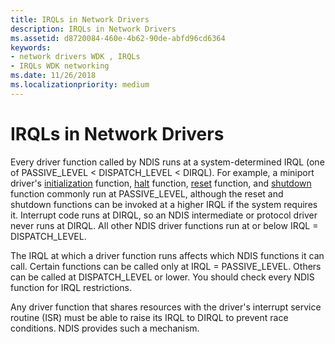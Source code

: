 ```yaml
---
title: IRQLs in Network Drivers
description: IRQLs in Network Drivers
ms.assetid: d8720084-460e-4b62-90de-abfd96cd6364
keywords:
- network drivers WDK , IRQLs
- IRQLs WDK networking
ms.date: 11/26/2018
ms.localizationpriority: medium
---
```


# IRQLs in Network Drivers

Every driver function called by NDIS runs at a system-determined IRQL (one of PASSIVE\_LEVEL &lt; DISPATCH\_LEVEL &lt; DIRQL). For example, a miniport driver's [initialization](https://docs.microsoft.com/windows-hardware/drivers/ddi/ndis/nc-ndis-miniport_initialize) function, [halt](https://docs.microsoft.com/windows-hardware/drivers/ddi/ndis/nc-ndis-miniport_halt) function, [reset](https://docs.microsoft.com/windows-hardware/drivers/ddi/ndis/nc-ndis-miniport_reset) function, and [shutdown](https://docs.microsoft.com/windows-hardware/drivers/ddi/ndis/nc-ndis-miniport_shutdown) function commonly run at PASSIVE\_LEVEL, although the reset and shutdown functions can be invoked at a higher IRQL if the system requires it. Interrupt code runs at DIRQL, so an NDIS intermediate or protocol driver never runs at DIRQL. All other NDIS driver functions run at or below IRQL = DISPATCH\_LEVEL.

The IRQL at which a driver function runs affects which NDIS functions it can call. Certain functions can be called only at IRQL = PASSIVE\_LEVEL. Others can be called at DISPATCH\_LEVEL or lower. You should check every NDIS function for IRQL restrictions.

Any driver function that shares resources with the driver's interrupt service routine (ISR) must be able to raise its IRQL to DIRQL to prevent race conditions. NDIS provides such a mechanism.